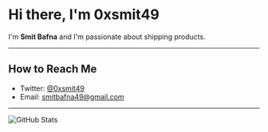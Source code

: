# Hi there, I'm 0xsmit49 

I'm **Smit Bafna** and I'm passionate about shipping products.

---


##  How to Reach Me

- Twitter: [@0xsmit49](https://twitter.com/0xsmit49)  
- Email: smitbafna49@gmail.com

---

![GitHub Stats](https://github-readme-stats.vercel.app/api?username=0xsmit49&show_icons=true&theme=tokyonight)
